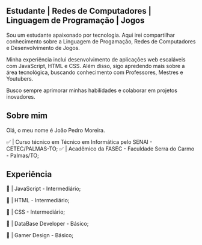 ## Estudante | Redes de Computadores | Linguagem de Programação | Jogos

Sou um estudante apaixonado por tecnologia. Aqui irei compartilhar conhecimento sobre a Linguagem de Progamação, Redes de Computadores e Desenvolvimento de Jogos.

Minha experiência inclui desenvolvimento de aplicações web escaláveis com JavaScript, HTML e CSS. Além disso, sigo apredendo mais sobre a área tecnológica, buscando conhecimento com Professores, Mestres e Youtubers.

Busco sempre aprimorar minhas habilidades e colaborar em projetos inovadores.

## Sobre mim

Olá, o meu nome é João Pedro Moreira.

✅ | Curso técnico em Técnico em Informática pelo SENAI - CETEC/PALMAS-TO;
✅ | Acadêmico da FASEC - Faculdade Serra do Carmo - Palmas/TO;  

## Experiência

🔸 | JavaScript - Intermediário;

🔸 | HTML - Intermediário;

🔸 | CSS - Intermediário;

🔹 | DataBase Developer - Básico;

🔹 | Gamer Design - Básico;
